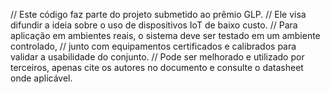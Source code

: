// Este código faz parte do projeto submetido ao prêmio GLP.
// Ele visa difundir a ideia sobre o uso de dispositivos IoT de baixo custo. 
// Para aplicação em ambientes reais, o sistema deve ser testado em um ambiente controlado, 
// junto com equipamentos certificados e calibrados para validar a usabilidade do conjunto.
// Pode ser melhorado e utilizado por terceiros, apenas cite os autores no documento e consulte o datasheet onde aplicável.
